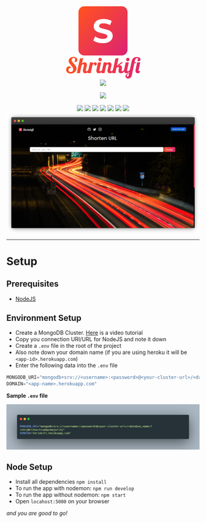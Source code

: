 <div align="center">
<img src="./readme-assets/icon.png" >
<br>
<img src="./readme-assets/text.png" >
<br>
<img src="https://img.shields.io/static/v1?label=LATEST&message=v1.0&color=DD2470&style=for-the-badge">

<a href="https://shrinkifi.herokuapp.com"><img src="https://img.shields.io/static/v1?label=WEBSITE&message=https://shrinkify.herokuapp.com&color=DD2470&style=for-the-badge"></a >

<a href="https://heroku.com/deploy?template=https://github.com/krishaayjois21/shrinkifi/">
<img src="https://img.shields.io/badge/%E2%86%91_Deploy_to-Heroku-7056bf.svg?style=for-the-badge"></a>
<a href="https://github.com/krishaayjois21/shrinkifi/blob/main/LICENSE"><img src="https://img.shields.io/static/v1?label=LICENSE&message=APACHE&color=E64B40&style=for-the-badge"></a>
<a href="https://github.com/krishaayjois21/shrinkifi/network/members">
<img src="https://img.shields.io/github/forks/krishaayjois21/shrinkifi?logo=github&style=for-the-badge"></a>
<a href="https://github.com/krishaayjois21/shrinkifi/stargazers"><img src="https://img.shields.io/github/stars/krishaayjois21/shrinkifi?logo=github&style=for-the-badge"></a>
<a href="https://github.com/krishaayjois21/shrinkifi/issues"><img src="https://img.shields.io/github/issues/krishaayjois21/shrinkifi?logo=github&style=for-the-badge"></a>
<a href="https://github.com/krishaayjois21/shrinkifi/pulls"><img src="https://img.shields.io/github/issues-pr/krishaayjois21/shrinkifi?logo=github&style=for-the-badge"></a>
<a href="https://commerce.coinbase.com/checkout/918cf135-6f12-4901-a528-c01dfa3d8163"><img src="https://img.shields.io/static/v1?label=DONATE&message=WITH CRYPTO&color=0A58B8&style=for-the-badge"></a>
<br>
<img src="./readme-assets/website_dark.png">
</div>
<hr>

# Setup

## Prerequisites
- [NodeJS](https://nodejs.org/en/)

## Environment Setup
- Create a MongoDB Cluster. [Here](https://www.youtube.com/watch?v=rPqRyYJmx2g) is a video tutorial
- Copy you connection URI/URL for NodeJS and note it down
- Create a `.env` file in the root of the project
- Also note down your domain name (if you are using heroku it will be `<app-id>.herokuapp.com`)
- Enter the following data into the `.env` file
```d
MONGODB_URI="mongodb+srv://<username>:<password>@<your-cluster-url>/<databse_name>?retryWrites=true&w=majority"
DOMAIN="<app-name>.herokuapp.com"
```

**Sample `.env` file**

<img src="./readme-assets/env-example.png">

## Node Setup
- Install all dependencies `npm install`
- To run the app with nodemon: `npm run develop`
- To run the app without nodemon: `npm start`
- Open `locahost:5000` on your browser
 
*and you are good to go!*

